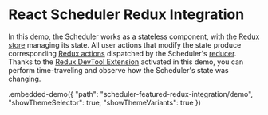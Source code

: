 # React Scheduler Redux Integration

In this demo, the Scheduler works as a stateless component, with the [Redux store](http://redux.js.org/docs/basics/Store.html) managing its state. All user actions that modify the state produce corresponding [Redux actions](http://redux.js.org/docs/basics/Actions.html) dispatched by the Scheduler's [reducer](http://redux.js.org/docs/basics/Reducers.html). Thanks to the [Redux DevTool Extension](https://github.com/zalmoxisus/redux-devtools-extension#redux-devtools-extension) activated in this demo, you can perform time-traveling and observe how the Scheduler's state was changing.

.embedded-demo({ "path": "scheduler-featured-redux-integration/demo", "showThemeSelector": true, "showThemeVariants": true })
